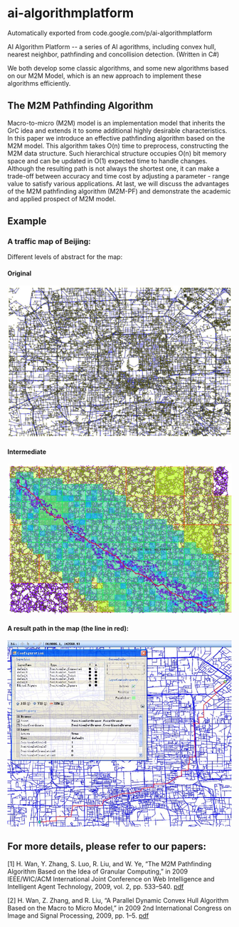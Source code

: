 # ai-algorithmplatform
Automatically exported from code.google.com/p/ai-algorithmplatform

AI Algorithm Platform -- a series of AI agorithms, including convex hull, nearest neighbor, pathfinding and concollision detection. (Written in C#)

We both develop some classic algorithms, and some new algorithms based on our M2M Model, which is an new approach to implement these algorithms efficiently.

## The M2M Pathfinding Algorithm
Macro-to-micro (M2M) model is an implementation model that inherits the GrC idea
and extends it to some additional highly desirable characteristics. In this
paper we introduce an effective pathfinding algorithm based on the M2M model.
This algorithm takes O(n) time to preprocess, constructing the M2M data
structure. Such hierarchical structure occupies O(n) bit memory space and can be
updated in O(1) expected time to handle changes. Although the resulting path is
not always the shortest one, it can make a trade-off between accuracy and time
cost by adjusting a parameter - range value to satisfy various applications. At
last, we will discuss the advantages of the M2M pathfinding algorithm (M2M-PF)
and demonstrate the academic and applied prospect of M2M model.

## Example
### A traffic map of Beijing:
Different levels of abstract for the map:
#### Original
![original](traffic_original.jpg)
#### Intermediate
![intermediate](traffic_intermediate.jpg)
#### A result path in the map (the line in red):
![result](traffic_result.jpg)

## For more details, please refer to our papers:

[1] H. Wan, Y. Zhang, S. Luo, R. Liu, and W. Ye, “The M2M Pathfinding Algorithm Based on the Idea of Granular Computing,” in 2009 IEEE/WIC/ACM International Joint Conference on Web Intelligence and Intelligent Agent Technology, 2009, vol. 2, pp. 533–540.
[pdf](pathfinding_2009.pdf)

[2] H. Wan, Z. Zhang, and R. Liu, “A Parallel Dynamic Convex Hull Algorithm Based on the Macro to Micro Model,” in 2009 2nd International Congress on Image and Signal Processing, 2009, pp. 1–5.
[pdf](convex_hull_2009.pdf)
